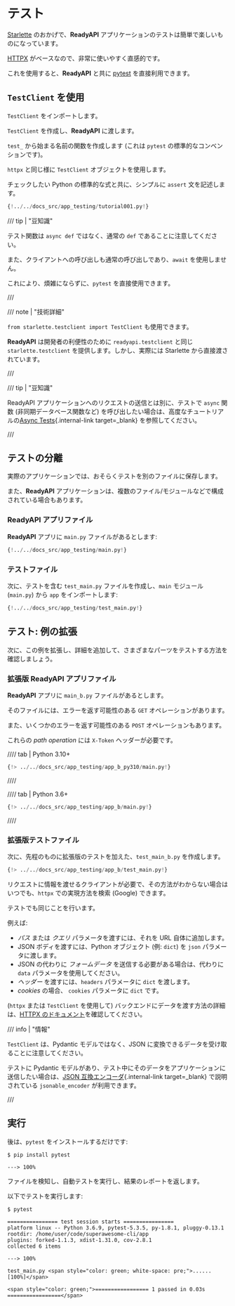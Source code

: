 # テスト

<a href="https://www.starlette.io/testclient/" class="external-link" target="_blank">Starlette</a> のおかげで、**ReadyAPI** アプリケーションのテストは簡単で楽しいものになっています。

<a href="https://www.python-httpx.org" class="external-link" target="_blank">HTTPX</a> がベースなので、非常に使いやすく直感的です。

これを使用すると、**ReadyAPI** と共に <a href="https://docs.pytest.org/" class="external-link" target="_blank">pytest</a> を直接利用できます。

## `TestClient` を使用

`TestClient` をインポートします。

`TestClient` を作成し、**ReadyAPI** に渡します。

`test_` から始まる名前の関数を作成します (これは `pytest` の標準的なコンベンションです)。

`httpx` と同じ様に `TestClient` オブジェクトを使用します。

チェックしたい Python の標準的な式と共に、シンプルに `assert` 文を記述します。

```Python hl_lines="2  12  15-18"
{!../../docs_src/app_testing/tutorial001.py!}
```

/// tip | "豆知識"

テスト関数は `async def` ではなく、通常の `def` であることに注意してください。

また、クライアントへの呼び出しも通常の呼び出しであり、`await` を使用しません。

これにより、煩雑にならずに、`pytest` を直接使用できます。

///

/// note | "技術詳細"

`from starlette.testclient import TestClient` も使用できます。

**ReadyAPI** は開発者の利便性のために `readyapi.testclient` と同じ `starlette.testclient` を提供します。しかし、実際には Starlette から直接渡されています。

///

/// tip | "豆知識"

ReadyAPI アプリケーションへのリクエストの送信とは別に、テストで `async` 関数 (非同期データベース関数など) を呼び出したい場合は、高度なチュートリアルの[Async Tests](../advanced/async-tests.md){.internal-link target=\_blank} を参照してください。

///

## テストの分離

実際のアプリケーションでは、おそらくテストを別のファイルに保存します。

また、**ReadyAPI** アプリケーションは、複数のファイル/モジュールなどで構成されている場合もあります。

### **ReadyAPI** アプリファイル

**ReadyAPI** アプリに `main.py` ファイルがあるとします:

```Python
{!../../docs_src/app_testing/main.py!}
```

### テストファイル

次に、テストを含む `test_main.py` ファイルを作成し、`main` モジュール (`main.py`) から `app` をインポートします:

```Python
{!../../docs_src/app_testing/test_main.py!}
```

## テスト: 例の拡張

次に、この例を拡張し、詳細を追加して、さまざまなパーツをテストする方法を確認しましょう。

### 拡張版 **ReadyAPI** アプリファイル

**ReadyAPI** アプリに `main_b.py` ファイルがあるとします。

そのファイルには、エラーを返す可能性のある `GET` オペレーションがあります。

また、いくつかのエラーを返す可能性のある `POST` オペレーションもあります。

これらの _path operation_ には `X-Token` ヘッダーが必要です。

//// tab | Python 3.10+

```Python
{!> ../../docs_src/app_testing/app_b_py310/main.py!}
```

////

//// tab | Python 3.6+

```Python
{!> ../../docs_src/app_testing/app_b/main.py!}
```

////

### 拡張版テストファイル

次に、先程のものに拡張版のテストを加えた、`test_main_b.py` を作成します。

```Python
{!> ../../docs_src/app_testing/app_b/test_main.py!}
```

リクエストに情報を渡せるクライアントが必要で、その方法がわからない場合はいつでも、`httpx` での実現方法を検索 (Google) できます。

テストでも同じことを行います。

例えば:

- _パス_ または _クエリ_ パラメータを渡すには、それを URL 自体に追加します。
- JSON ボディを渡すには、Python オブジェクト (例: `dict`) を `json` パラメータに渡します。
- JSON の代わりに _フォームデータ_ を送信する必要がある場合は、代わりに `data` パラメータを使用してください。
- _ヘッダー_ を渡すには、`headers` パラメータに `dict` を渡します。
- _cookies_ の場合、 `cookies` パラメータに `dict` です。

(`httpx` または `TestClient` を使用して) バックエンドにデータを渡す方法の詳細は、<a href="https://www.python-httpx.org" class="external-link" target="_blank">HTTPX のドキュメント</a>を確認してください。

/// info | "情報"

`TestClient` は、Pydantic モデルではなく、JSON に変換できるデータを受け取ることに注意してください。

テストに Pydantic モデルがあり、テスト中にそのデータをアプリケーションに送信したい場合は、[JSON 互換エンコーダ](encoder.md){.internal-link target=\_blank} で説明されている `jsonable_encoder` が利用できます。

///

## 実行

後は、`pytest` をインストールするだけです:

<div class="termy">

```console
$ pip install pytest

---> 100%
```

</div>

ファイルを検知し、自動テストを実行し、結果のレポートを返します。

以下でテストを実行します:

<div class="termy">

```console
$ pytest

================ test session starts ================
platform linux -- Python 3.6.9, pytest-5.3.5, py-1.8.1, pluggy-0.13.1
rootdir: /home/user/code/superawesome-cli/app
plugins: forked-1.1.3, xdist-1.31.0, cov-2.8.1
collected 6 items

---> 100%

test_main.py <span style="color: green; white-space: pre;">......                            [100%]</span>

<span style="color: green;">================= 1 passed in 0.03s =================</span>
```

</div>
